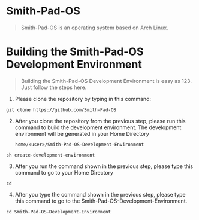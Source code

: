 # Smith-Pad-OS

> Smith-Pad-OS is an operating system based on Arch Linux.


# Building the Smith-Pad-OS Development Environment

> Building the Smith-Pad-OS Development Environment is easy as 123. 
> Just follow the steps here. 


1. Please clone the repository by typing in this command: 

```shell
git clone https://github.com/Smith-Pad-OS
```



2. After you clone the repository from the previous step, 
   please run this command to build the development 
   environment. The development environment will be 
   generated in your Home Directory 


   `home/<user>/Smith-Pad-OS-Development-Environment`


```shell
sh create-development-environment
```



3. After you run the command shown in the previous step, 
   please type this command to go to your Home Directory


```shell
cd 
```


4. After you type the command shown in the previous step,
   please type this command to go to the Smith-Pad-OS-Development-Environment. 


```shell
cd Smith-Pad-OS-Development-Environment

```


